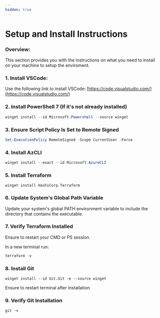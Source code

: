 ```yaml
---
hidden: true
---
```


# Setup and Install Instructions

### Overview:

This section provides you with the instructions on what you need to install on your machine to setup the enviroment.&#x20;

### 1. Install VSCode:

Use the following link to install VSCode: [https://code.visualstudio.com/](https://code.visualstudio.com/)

### 2. Install PowerShell 7 (If it's not already installed)

```powershell
winget install --id Microsoft.Powershell --source winget
```

### 3. Ensure Script Policy Is Set to Remote Signed

```powershell
Set-ExecutionPolicy RemoteSigned -Scope CurrentUser -Force
```

### 4. Install AzCLI

```powershell
winget install --exact --id Microsoft.AzureCLI 
```

### 5. Install Terraform

```
winget install HashiCorp.Terraform
```

### 6. Update System's Global Path Variable

Update your system's global PATH environment variable to include the directory that contains the executable.

### 7. Verify Terraform Installed

Ensure to restart your CMD or PS session.

In a new terminal run:

```powershell
terraform -v
```

### 8. Install Git

```
winget install --id Git.Git -e --source winget
```

Ensure to restart terminal after installation&#x20;

### 9. Verify Git Installation

```
git -v
```
